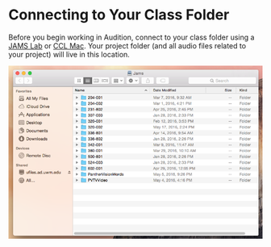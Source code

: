 # Connecting to Your Class Folder

Before you begin working in Audition, connect to your class folder using a [JAMS Lab](https://jjloomis.gitbooks.io/file-and-folder-management/content/connecting-in-jams-lab.html) or [CCL Mac](https://jjloomis.gitbooks.io/file-and-folder-management/content/connecting-in-campus-computer-lab.html). Your project folder \(and all audio files related to your project\) will live in this location.

![JAMS class folders.](../.gitbook/assets/connecting-to-class-folder.png)

